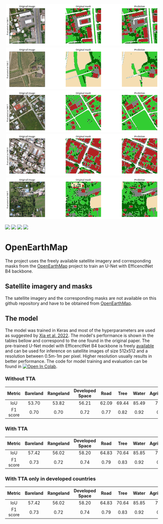 <img src="https://github.com/sebastianbahr/OpenEarthMap/blob/main/images/inference_CV1.png" alt="Title image 1" class="center" style="margin: 0px 0px 0px 0px; padding: 2px 2px 2px 2px;" />
<img src="https://github.com/sebastianbahr/OpenEarthMap/blob/main/images/inference_CV2.png" alt="Title image 2" class="center" style="margin: 0px 0px 0px 0px; padding: 2px 2px 2px 2px;" />
<img src="https://github.com/sebastianbahr/OpenEarthMap/blob/main/images/inference_CV3.png" alt="Title image 3" class="center" style="margin: 0px 0px 0px 0px; padding: 2px 2px 2px 2px;" />
<img src="https://github.com/sebastianbahr/OpenEarthMap/blob/main/images/inference_CV4.png" alt="Title image 4" class="center" style="margin: 0px 0px 0px 0px; padding: 2px 2px 2px 2px;" />
<img src="https://github.com/sebastianbahr/OpenEarthMap/blob/main/images/inference_CV5.png" alt="Title image 5" class="center" style="margin: 0px 0px 0px 0px; padding: 2px 2px 2px 2px;" />

<div align="left">

[![](https://img.shields.io/badge/Colab-white?logo=googlecolab)](#) 
[![](https://img.shields.io/badge/Tensorflow-white?logo=Tensorflow)](#)
[![](https://img.shields.io/badge/Keras-red?logo=Keras)](#)
[![](https://img.shields.io/badge/Python-white?logo=Python)](#)
 
</div>

# OpenEarthMap

The project uses the freely available satellite imagery and corresponding masks from the [OpenEarthMap](https://github.com/bao18/open_earth_map) project to train an U-Net with EfficenctNet B4 backbone.

## Satellite imagery and masks

The satellite imagery and the corresponding masks are not available on this github repository and have to be obtained from [OpenEarthMap](https://zenodo.org/record/7223446#.ZDlGF3ZBxaQ). 

## The model

The model was trained in Keras and most of the hyperparameters are used as suggested by [Xia et al. 2022](https://arxiv.org/abs/2210.10732). The model's performance is shown in the tables bellow and correspond to the one found in the original paper. The pre-trained U-Net model with EfficenctNet B4 backbone is freely [available]() and can be used for inference on satellite images of size 512x512 and a resolution between 0.5m-1m per pixel. Higher resolution usually results in better performance. The code for model training and evaluation can be found in [![Open In Colab](https://colab.research.google.com/assets/colab-badge.svg)](https://colab.research.google.com/github/sebastianbahr/OpenEarthMap/blob/main/OpenEarthMap_image_segmentation.ipynb). 

### Without TTA
| Metric | Bareland | Rangeland | Developed Space | Road | Tree | Water | Agriculture | Building | Avg.|
|:---:|:---:|:---:|:---:|:---:|:---:|:---:|:---:|:---:|:---:|
| IoU    | 53.70 | 53.82 | 56.21 | 62.09 | 69.44 | 85.49 | 77.74 | 79.85 | 67.29 |
| F1 score | 0.70 | 0.70| 0.72 | 0.77 | 0.82 | 0.92 | 0.87 | 0.89 |0.80 |

### With TTA
| Metric | Bareland | Rangeland | Developed Space | Road | Tree | Water | Agriculture | Building | Avg.|
|:---:|:---:|:---:|:---:|:---:|:---:|:---:|:---:|:---:|:---:|
| IoU    | 57.42 | 56.02 | 58.20 | 64.83 | 70.64 | 85.85 | 79.92 | 80.94 | 69.23 |
| F1 score | 0.73 | 0.72| 0.74 | 0.79 | 0.83 | 0.92 | 0.89 | 0.89 |0.81 |


### With TTA only in developed countries
| Metric | Bareland | Rangeland | Developed Space | Road | Tree | Water | Agriculture | Building | Avg.|
|:---:|:---:|:---:|:---:|:---:|:---:|:---:|:---:|:---:|:---:|
| IoU    | 57.42 | 56.02 | 58.20 | 64.83 | 70.64 | 85.85 | 79.92 | 80.94 | 69.23 |
| F1 score | 0.73 | 0.72| 0.74 | 0.79 | 0.83 | 0.92 | 0.89 | 0.89 |0.81 |




